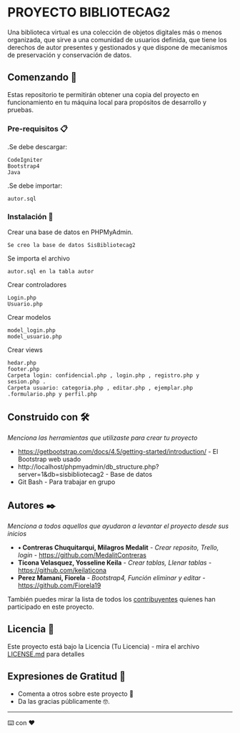 # PROYECTO BIBLIOTECAG2

Una biblioteca virtual  es una colección de objetos digitales más o menos organizada,  que sirve a una comunidad de usuarios definida, que tiene los derechos de autor presentes y gestionados y que dispone de mecanismos de preservación y conservación de datos.

## Comenzando 🚀

Estas repositorio te permitirán obtener una copia del proyecto en funcionamiento en tu máquina local para propósitos de desarrollo y pruebas.

### Pre-requisitos 📋

.Se debe descargar:
```
CodeIgniter
Bootstrap4
Java
```
.Se debe importar:
```
autor.sql
```
### Instalación 🔧

Crear una base de datos en PHPMyAdmin.

```
Se creo la base de datos SisBibliotecag2
```

Se importa el archivo 
```
autor.sql en la tabla autor
```
Crear controladores
```
Login.php
Usuario.php
```
Crear modelos
```
model_login.php
model_usuario.php
```
Crear views
```
hedar.php
footer.php
Carpeta login: confidencial.php , login.php , registro.php y sesion.php .
Carpeta usuario: categoria.php , editar.php , ejemplar.php .formulario.php y perfil.php

```
## Construido con 🛠️

_Menciona las herramientas que utilizaste para crear tu proyecto_

* https://getbootstrap.com/docs/4.5/getting-started/introduction/ - El Bootstrap web usado
* http://localhost/phpmyadmin/db_structure.php?server=1&db=sisbibliotecag2 - Base de datos
* Git Bash - Para trabajar en grupo

## Autores ✒️

_Menciona a todos aquellos que ayudaron a levantar el proyecto desde sus inicios_

* **• Contreras Chuquitarqui, Milagros Medalit** - *Crear reposito, Trello, login* - https://github.com/MedalitContreras
* **Ticona Velasquez, Yosseline Keila** - *Crear tablas, Llenar tablas* - https://github.com/keilaticona
* **Perez Mamani, Fiorela** - *Bootstrap4, Función eliminar y editar* - https://github.com/Fiorela19

También puedes mirar la lista de todos los [contribuyentes](https://github.com/MedalitContreras/SisBibliotecaG02/graphs/contributors) quienes han participado en este proyecto. 

## Licencia 📄

Este proyecto está bajo la Licencia (Tu Licencia) - mira el archivo [LICENSE.md](LICENSE.md) para detalles

## Expresiones de Gratitud 🎁

* Comenta a otros sobre este proyecto 📢
* Da las gracias públicamente 🤓.




---
⌨️ con ❤️ 
